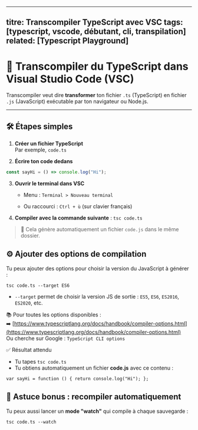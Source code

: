 



---
titre: Transcompiler TypeScript avec VSC
tags: [typescript, vscode, débutant, cli, transpilation]
related: [Typescript Playground]
---

# 🔧 Transcompiler du TypeScript dans Visual Studio Code (VSC)

Transcompiler veut dire **transformer** ton fichier `.ts` (TypeScript) en fichier `.js` (JavaScript) exécutable par ton navigateur ou Node.js.

---

## 🛠️ Étapes simples

1. **Créer un fichier TypeScript**  
   Par exemple, `code.ts`

2. **Écrire ton code dedans**

```ts
const sayHi = () => console.log("Hi");
```

3. **Ouvrir le terminal dans VSC**
    
    - Menu : `Terminal > Nouveau terminal`
        
    - Ou raccourci : `Ctrl + ù` (sur clavier français)
        
4. **Compiler avec la commande suivante** :
```tsc code.ts```

> 📁 Cela génère automatiquement un fichier `code.js` dans le même dossier.

## ⚙️ Ajouter des options de compilation

Tu peux ajouter des options pour choisir la version du JavaScript à générer :

```
tsc code.ts --target ES6
```

*  `--target` permet de choisir la version JS de sortie : `ES5`, `ES6`, `ES2016`, `ES2020`, etc.

📚 Pour toutes les options disponibles :  
➡️ [https://www.typescriptlang.org/docs/handbook/compiler-options.html](https://www.typescriptlang.org/docs/handbook/compiler-options.html)  
Ou cherche sur Google : `TypeScript CLI options`

✅ Résultat attendu
*  Tu tapes `tsc code.ts`
*  Tu obtiens automatiquement un fichier **code.js** avec ce contenu :

```
var sayHi = function () { return console.log("Hi"); };
```

## 🔁 Astuce bonus : recompiler automatiquement

Tu peux aussi lancer un **mode "watch"** qui compile à chaque sauvegarde :

```
tsc code.ts --watch
```


